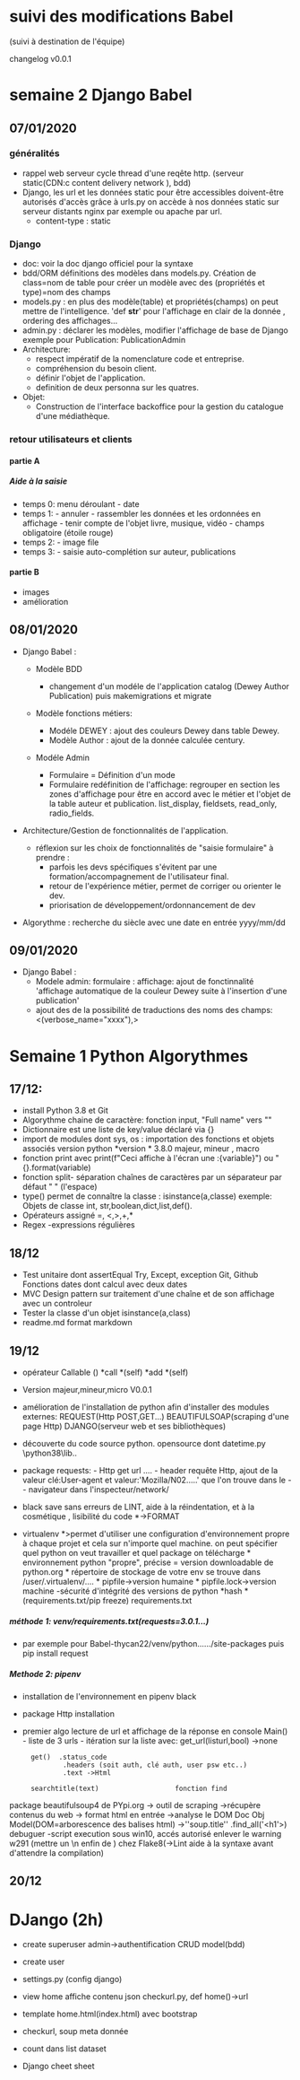 # suivi des modifications Babel
(suivi à destination de l'équipe)

changelog v0.0.1

# semaine 2 Django Babel

## 07/01/2020

### généralités
- rappel web serveur cycle thread d'une reqête http.
(serveur static(CDN:c content delivery network ), bdd)
- Django, les url et les données static pour être accessibles doivent-être autorisés d'accès grâce à urls.py
on accède à nos données static sur serveur distants nginx par exemple ou apache par url.
  * content-type : static

### Django
- doc: voir la doc django officiel pour la syntaxe
- bdd/ORM définitions des modèles dans models.py. Création de class=nom de table pour créer un modèle avec des (propriétés et type)=nom des champs
- models.py : en plus des modèle(table) et propriétés(champs) on peut mettre de l'intelligence. 'def __str__' pour l'affichage en clair de la donnée , ordering des affichages... 
- admin.py : déclarer les modèles, modifier l'affichage de base de Django exemple pour Publication: PublicationAdmin 
- Architecture:
  * respect impératif de la nomenclature code et entreprise.
  * compréhension du besoin client.
  * définir l'objet de l'application.
  * definition de deux personna sur les quatres.
- Objet:
  * Construction de l'interface backoffice pour la gestion du catalogue d'une médiathèque.
### retour utilisateurs et clients
#### partie A
#####  Aide à la saisie
- temps 0: menu déroulant 
        - date
- temps 1:
        - annuler 
        - rassembler les données et les ordonnées en affichage
        - tenir compte de l'objet livre, musique, vidéo
        - champs obligatoire (étoile rouge)
- temps 2:
        - image file
- temps 3:
        - saisie auto-complétion sur auteur, publications
#### partie B
- images
- amélioration

## 08/01/2020
- Django Babel : 
  * Modèle BDD
    * changement d'un modéle de l'application catalog (Dewey Author Publication) puis makemigrations et migrate

  * Modèle fonctions métiers:
      * Modéle DEWEY : ajout des couleurs Dewey dans table Dewey.
      * Modèle Author : ajout de la donnée calculée century.

  * Modéle Admin
      * Formulaire = Définition d'un mode
      * Formulaire redéfinition de l'affichage: regrouper en section les zones d'affichage
        pour être en accord avec le métier et l'objet de la table auteur et publication.
        list_display, fieldsets, read_only, radio_fields.

- Architecture/Gestion de fonctionnalités de l'application.
  * réflexion sur les choix de fonctionnalités de "saisie formulaire" à prendre :
      * parfois les devs spécifiques s'évitent par une formation/accompagnement de l'utilisateur final.
      * retour de l'expérience métier, permet de corriger ou orienter le dev.
      * priorisation de développement/ordonnancement de dev



- Algorythme : recherche du siècle avec une date en entrée yyyy/mm/dd

## 09/01/2020

- Django Babel :
  * Modele admin: formulaire : affichage: ajout de fonctinnalité 'affichage automatique de la couleur Dewey suite à l'insertion d'une publication'
  * ajout des de la possibilité de traductions des noms des champs: <(verbose_name="xxxx"),>

# Semaine 1  Python Algorythmes

## 17/12:
- install Python 3.8 et Git
- Algorythme chaine de caractère: fonction input,  "Full name" vers "<firstname><middle><lastname>"
- Dictionnaire est une liste de key/value déclaré via {}
- import de modules dont sys, os : importation des fonctions et objets associés version python   *version  * 3.8.0 majeur, mineur , macro
- fonction print avec print(f"Ceci affiche à l'écran une :{variable}") ou "{}.format(variable)
- fonction split- séparation chaînes de caractères par un séparateur par défaut " " (l'espace)
- type() permet de connaître la classe : isinstance(a,classe) exemple: Objets de classe int, str,boolean,dict,list,def().
- Opérateurs  assigné =, <,>,+,*
- Regex -expressions régulières


## 18/12
- Test unitaire dont assertEqual
Try, Except, exception
Git, Github
Fonctions dates dont calcul avec deux dates
- MVC Design pattern sur traitement d'une chaîne et de son affichage avec un controleur
- Tester la classe d'un objet isinstance(a,class)
- readme.md format markdown

## 19/12
- opérateur Callable ()   *call  *(self)      *add  *(self)
- Version majeur,mineur,micro V0.0.1
- amélioration de l'installation de python afin d'installer des modules externes: REQUEST(Http POST,GET...) BEAUTIFULSOAP(scraping d'une page Http) DJANGO(serveur web et ses bibliothèques)

- découverte du code source python. opensource dont datetime.py \python38\lib\..

- package requests: - Http get url ....
                   - header requête Http, ajout de la valeur clé:User-agent et valeur:'Mozilla/N02.....' que l'on trouve dans le - - navigateur dans l'inspecteur/network/

- black save sans erreurs de LINT, aide à la réindentation, et à la cosmétique , lisibilité du code   *->FORMAT

- virtualenv  *>permet d'utiliser une configuration d'environnement propre à chaque projet et cela sur n'importe quel machine. on peut spécifier quel python on veut travailler et quel package on télécharge
          * environnement python "propre", précise = version downloadable de python.org
          * répertoire de stockage de votre env se trouve dans /user/.virtualenv/....
          * pipfile->version humaine
          * pipfile.lock->version machine -sécurité d'intégrité des versions de python  *hash  *
        (requirements.txt/pip freeze) requirements.txt


##### méthode 1: venv/requirements.txt(requests=3.0.1...)
- par exemple pour Babel-thycan22/venv/python....../site-packages
puis pip install request

##### Methode 2: pipenv


- installation de l'environnement en pipenv black 

- package Http installation
- premier algo lecture de url et affichage de la réponse en console
        Main()
            - liste de 3 urls
            - itération sur la liste avec: get_url(listurl,bool)  ->none
            <attention au retour par gestion des erreurs>

        get()  .status_code 
                .headers (soit auth, clé auth, user psw etc..)
                .text ->Html

        searchtitle(text)                   fonction find
        
 package beautifulsoup4   de PYpi.org 
        -> outil de scraping ->récupère contenus du web
        -> format html en entrée
                ->analyse le DOM Doc Obj Model(DOM=arborescence des balises html)
        ->''soup.title''
                .find_all('<h1'>)
debuguer 
        -script execution sous win10, accés autorisé
                enlever le warning w291 (mettre un \n enfin de ) chez Flake8(->Lint aide à la syntaxe avant d'attendre la compilation)
## 20/12
# DJango (2h) 
 - create superuser admin->authentification CRUD model(bdd)
 - create user 
 - settings.py (config django)
 - view home affiche contenu json checkurl.py, def home()->url
 - template home.html(index.html) avec bootstrap
        
- checkurl, soup meta donnée
- count dans list dataset

- Django cheet sheet
